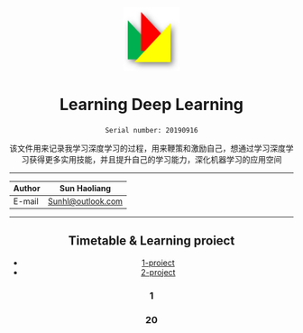 <div align="center">
<img src="https://github.com/Sun365/Try-20190916/blob/master/logo.jpg" width="100" alt="LOGO"/>

# Learning Deep Learning
`Serial number: 20190916`

该文件用来记录我学习深度学习的过程，用来鞭策和激励自己，想通过学习深度学习获得更多实用技能，并且提升自己的学习能力，深化机器学习的应用空间

***
|Author|Sun Haoliang|
|---|---|
|E-mail|Sunhl@outlook.com|
**********************
## Timetable & Learning proiect
* [1-proiect](#1)
* [2-project](#2)

### 1




### 20

